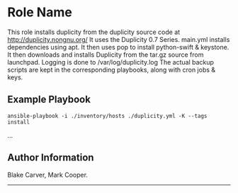 Role Name
=========

This role installs duplicity from the duplicity source code at http://duplicity.nongnu.org/
It uses the Duplicity 0.7 Series.
main.yml installs dependencies using apt. It then uses pop to install python-swift & keystone.
It then downloads and installs Duplicity from the tar.gz source from launchpad.
Logging is done to /var/log/duplicity.log
The actual backup scripts are kept in the corresponding playbooks, along with cron jobs & keys.

Example Playbook
----------------

`ansible-playbook -i ./inventory/hosts ./duplicity.yml -K --tags install`

...

Author Information
------------------

Blake Carver, Mark Cooper.

---
